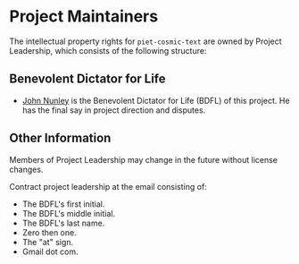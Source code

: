 # Project Maintainers

The intellectual property rights for `piet-cosmic-text` are owned by Project Leadership, which consists of the following structure:

## Benevolent Dictator for Life

- [John Nunley](https://sr.ht/~notgull) is the Benevolent Dictator for Life (BDFL) of this project. He has the final say in project direction and disputes.

## Other Information

Members of Project Leadership may change in the future without license changes.

Contract project leadership at the email consisting of:

- The BDFL's first initial.
- The BDFL's middle initial.
- The BDFL's last name.
- Zero then one.
- The "at" sign.
- Gmail dot com.
